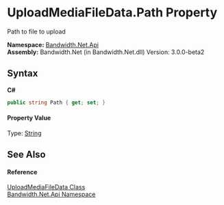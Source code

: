 ﻿# UploadMediaFileData.Path Property 
 

Path to file to upload

**Namespace:**&nbsp;<a href ="N_Bandwidth_Net_Api.md">Bandwidth.Net.Api</a><br />**Assembly:**&nbsp;Bandwidth.Net (in Bandwidth.Net.dll) Version: 3.0.0-beta2

## Syntax

**C#**<br />
``` C#
public string Path { get; set; }
```


#### Property Value
Type: <a href="http://msdn2.microsoft.com/en-us/library/s1wwdcbf" target="_blank">String</a>

## See Also


#### Reference
<a href ="T_Bandwidth_Net_Api_UploadMediaFileData.md">UploadMediaFileData Class</a><br /><a href ="N_Bandwidth_Net_Api.md">Bandwidth.Net.Api Namespace</a><br />